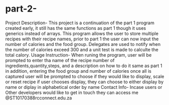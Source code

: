 # part-2-
Project Description- This project is a continuation of the part 1 program created early,
it still has the same functions as part 1 though it uses generics instead of arrays.
This program allows the user to store multiple recipes with their recipe names,
prior to part 1 the user can now input the number of calories and the food group.
Delegates are used to notify when the number of calories exceed 300 and a unit test is made to calculte the total calory.
Usage Instruction- When runing the program, user will be prompted to enter tha name of the recipe
number of ingredients,quantity,steps, and a description on how to do it same as part 1
in addition, entering the food group and number of calories
once all is captured user will be prompted to choose if they would like to display, scale or reset recipe
if user chooses display, they can choose to either display by name or diplay in alphabetical order by name
Contact Info- Incase users or Other developers would like to get in touch they can access me @ST10170388rcconnect.edu.za
